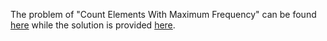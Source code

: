 The problem of "Count Elements With Maximum Frequency" can be found [here](https://leetcode.com/problems/count-elements-with-maximum-frequency/) while the solution is provided [here](https://github.com/aurimas13/Solutions-To-Problems/blob/main/LeetCode/Python%20Solutions/Count%20Elements%20With%20Maximum%20Frequency/count.py).
